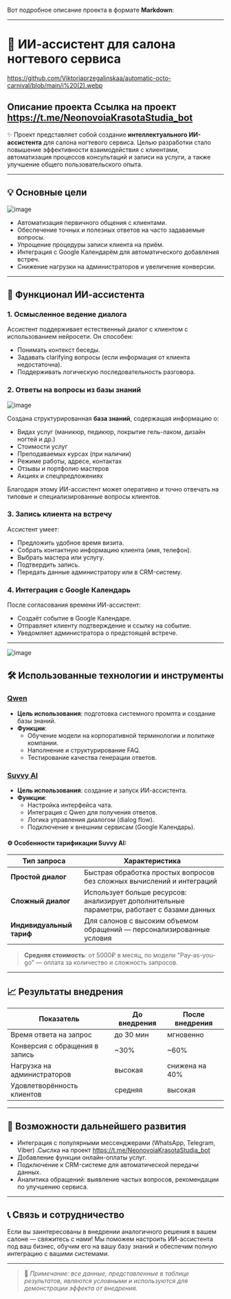 Вот подробное описание проекта в формате **Markdown**:

---


# 💅 ИИ-ассистент для салона ногтевого сервиса
https://github.com/Viktoriaprzegalinskaa/automatic-octo-carnival/blob/main/i%20(2).webp
## Описание проекта Ссылка на проект https://t.me/NeonovoiaKrasotaStudia_bot
✨
Проект представляет собой создание **интеллектуального ИИ-ассистента** для салона ногтевого сервиса. Целью разработки стало повышение эффективности взаимодействия с клиентами, автоматизация процессов консультаций и записи на услуги, а также улучшение общего пользовательского опыта.

---

## 💡 Основные цели
![image](https://github.com/user-attachments/assets/058f2777-38bb-4220-a53e-722094112b5f)

- Автоматизация первичного общения с клиентами.
- Обеспечение точных и полезных ответов на часто задаваемые вопросы.
- Упрощение процедуры записи клиента на приём.
- Интеграция с Google Календарём для автоматического добавления встреч.
- Снижение нагрузки на администраторов и увеличение конверсии.

---

## 🔧 Функционал ИИ-ассистента

### 1. **Осмысленное ведение диалога**
Ассистент поддерживает естественный диалог с клиентом с использованием нейросети. Он способен:
- Понимать контекст беседы.
- Задавать clarifying вопросы (если информация от клиента недостаточна).
- Поддерживать логическую последовательность разговора.

### 2. **Ответы на вопросы из базы знаний**
![image](https://github.com/user-attachments/assets/5bc51669-5da8-4b33-b368-bda85b79d942)

Создана структурированная **база знаний**, содержащая информацию о:
- Видах услуг (маникюр, педикюр, покрытие гель-лаком, дизайн ногтей и др.)
- Стоимости услуг
- Преподаваемых курсах (при наличии)
- Режиме работы, адресе, контактах
- Отзывы и портфолио мастеров
- Акциях и спецпредложениях

Благодаря этому ИИ-ассистент может оперативно и точно отвечать на типовые и специализированные вопросы клиентов.

### 3. **Запись клиента на встречу**
Ассистент умеет:
- Предложить удобное время визита.
- Собрать контактную информацию клиента (имя, телефон).
- Выбрать мастера или услугу.
- Подтвердить запись.
- Передать данные администратору или в CRM-систему.

### 4. **Интеграция с Google Календарь**
После согласования времени ИИ-ассистент:
- Создаёт событие в Google Календаре.
- Отправляет клиенту подтверждение и ссылку на событие.
- Уведомляет администратора о предстоящей встрече.

---
![image](https://github.com/user-attachments/assets/a340f342-b2e5-4b08-a6f7-568896686678)

## 🛠️ Использованные технологии и инструменты

### [Qwen](https://www.alibabacloud.com/product/qwen)
- **Цель использования**: подготовка системного промпта и создание базы знаний.
- **Функции**:
  - Обучение модели на корпоративной терминологии и политике компании.
  - Наполнение и структурирование FAQ.
  - Тестирование качества генерации ответов.

### [Suvvy AI](https://suvvy.ai/)
- **Цель использования**: создание и запуск ИИ-ассистента.
- **Функции**:
  - Настройка интерфейса чата.
  - Интеграция с Qwen для получения ответов.
  - Логика управления диалогом (dialog flow).
  - Подключение к внешним сервисам (Google Календарь).

#### ⚙️ Особенности тарификации Suvvy AI:

| Тип запроса | Характеристика |
|-------------|----------------|
| **Простой диалог** | Быстрая обработка простых вопросов без сложных вычислений и интеграций |
| **Сложный диалог** | Использует больше ресурсов: анализирует дополнительные параметры, работает с базами данных |
| **Индивидуальный тариф** | Для салонов с высоким объемом обращений — персонализированные условия |

> **Средняя стоимость**: от 5000₽ в месяц, по модели "Pay-as-you-go" — оплата за количество и сложность запросов.

---

## 📈 Результаты внедрения

| Показатель | До внедрения | После внедрения |
|-----------|--------------|------------------|
| Время ответа на запрос | до 30 мин | мгновенно |
| Конверсия с обращения в запись | ~30% | ~60% |
| Нагрузка на администраторов | высокая | снижена на 40% |
| Удовлетворённость клиентов | средняя | высокая |

---

## 📌 Возможности дальнейшего развития

- Интеграция с популярными мессенджерами (WhatsApp, Telegram, Viber) .Сыслка на проект https://t.me/NeonovoiaKrasotaStudia_bot
- Добавление функции онлайн-оплаты услуг.
- Подключение к CRM-системе для автоматической передачи данных.
- Аналитика обращений: выявление частых вопросов, рекомендации по улучшению сервиса.

---

## 📞 Связь и сотрудничество

Если вы заинтересованы в внедрении аналогичного решения в вашем салоне — свяжитесь с нами! Мы поможем настроить ИИ-ассистента под ваш бизнес, обучим его на вашу базу знаний и обеспечим полную интеграцию с вашими системами.

---

> 📝 *Примечание: все данные, представленные в таблице результатов, являются условными и используются для демонстрации эффекта от внедрения.*
